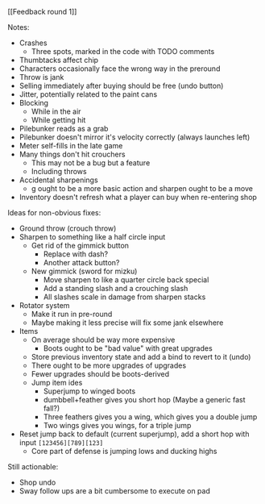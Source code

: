 [[Feedback round 1]]


Notes:

- Crashes
	- Three spots, marked in the code with TODO comments
- Thumbtacks affect chip
- Characters occasionally face the wrong way in the preround
- Throw is jank
- Selling immediately after buying should be free (undo button)
- Jitter, potentially related to the paint cans
- Blocking
	- While in the air
	- While getting hit
- Pilebunker reads as a grab
- Pilebunker doesn't mirror it's velocity correctly (always launches left)
- Meter self-fills in the late game
- Many things don't hit crouchers
	- This may not be a bug but a feature
	- Including throws
- Accidental sharpenings
	- g ought to be a more basic action and sharpen ought to be a move
- Inventory doesn't refresh what a player can buy when re-entering shop


Ideas for non-obvious fixes:

- Ground throw (crouch throw)
- Sharpen to something like a half circle input
    - Get rid of the gimmick button
        - Replace with dash?
        - Another attack button?
    - New gimmick (sword for mizku)
        - Move sharpen to like a quarter circle back special
        - Add a standing slash and a crouching slash
        - All slashes scale in damage from sharpen stacks
- Rotator system
    - Make it run in pre-round
    - Maybe making it less precise will fix some jank elsewhere
- Items 
    - On average should be way more expensive
        - Boots ought to be "bad value" with great upgrades
    - Store previous inventory state and add a bind to revert to it (undo)
    - There ought to be more upgrades of upgrades
    - Fewer upgrades should be boots-derived
    - Jump item ides
        - Superjump to winged boots
        - dumbbell+feather gives you short hop (Maybe a generic fast fall?)
        - Three feathers gives you a wing, which gives you a double jump
        - Two wings gives you wings, for a triple jump
- Reset jump back to default (current superjump), add a short hop with input `[123456][789][123]`
    - Core part of defense is jumping lows and ducking highs

Still actionable:
- Shop undo
- Sway follow ups are a bit cumbersome to execute on pad
